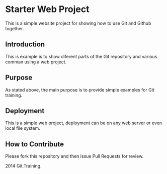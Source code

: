 # Starter Web Project

This is a simple website project for showing how to use Git and Github together.

## Introduction

This is example is to show diferent parts of the Git repository and various comman using a web project.

## Purpose

As stated above, the main purpose is to provide simple examples for Git training.

## Deployment

This is a simple web project, deployment can be on any web server or even local file system.

## How to Contribute

Please fork this repository and then issue Pull Requests for review.

2014 Git.Training.
